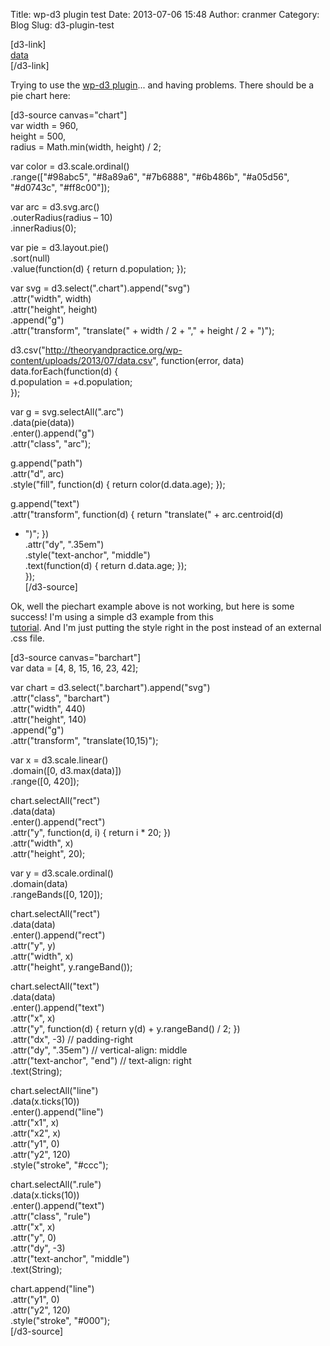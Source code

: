 Title: wp-d3 plugin test
Date: 2013-07-06 15:48
Author: cranmer
Category: Blog
Slug: d3-plugin-test

[d3-link]  
[data][]  
[/d3-link]

Trying to use the [wp-d3 plugin][]... and having problems. There should
be a pie chart here:

[d3-source canvas="chart"]  
var width = 960,  
height = 500,  
radius = Math.min(width, height) / 2;

var color = d3.scale.ordinal()  
.range(["\#98abc5", "\#8a89a6", "\#7b6888", "\#6b486b", "\#a05d56",
"\#d0743c", "\#ff8c00"]);

var arc = d3.svg.arc()  
.outerRadius(radius – 10)  
.innerRadius(0);

var pie = d3.layout.pie()  
.sort(null)  
.value(function(d) { return d.population; });

var svg = d3.select(".chart").append("svg")  
.attr("width", width)  
.attr("height", height)  
.append("g")  
.attr("transform", "translate(" + width / 2 + "," + height / 2 + ")");

d3.csv("http://theoryandpractice.org/wp-content/uploads/2013/07/data.csv",
function(error, data)  
data.forEach(function(d) {  
d.population = +d.population;  
});

var g = svg.selectAll(".arc")  
.data(pie(data))  
.enter().append("g")  
.attr("class", "arc");

g.append("path")  
.attr("d", arc)  
.style("fill", function(d) { return color(d.data.age); });

g.append("text")  
.attr("transform", function(d) { return "translate(" + arc.centroid(d)
+ ")"; })  
.attr("dy", ".35em")  
.style("text-anchor", "middle")  
.text(function(d) { return d.data.age; });  
});  
[/d3-source]

Ok, well the piechart example above is not working, but here is some
success! I'm using a simple d3 example from this  
[tutorial][]. And I'm just putting the style right in the post instead
of an external .css file.

<style>
         .barchart rect {<br></br>
          stroke: white;<br></br>
          fill: steelblue;<br></br>
   text-align: right;<br></br>
   padding: 3px;<br></br>
   margin: 1px;<br></br>
   color: white;</p>
<p>}</p>
<p>.barchart div {<br></br>
   font: 10px sans-serif;<br></br>
   background-color: steelblue;<br></br>
   text-align: right;<br></br>
   padding: 3px;<br></br>
   margin: 1px;<br></br>
   color: white;<br></br>
 }</p>
</style>
[d3-source canvas="barchart"]  
var data = [4, 8, 15, 16, 23, 42];

var chart = d3.select(".barchart").append("svg")  
.attr("class", "barchart")  
.attr("width", 440)  
.attr("height", 140)  
.append("g")  
.attr("transform", "translate(10,15)");

var x = d3.scale.linear()  
.domain([0, d3.max(data)])  
.range([0, 420]);

chart.selectAll("rect")  
.data(data)  
.enter().append("rect")  
.attr("y", function(d, i) { return i \* 20; })  
.attr("width", x)  
.attr("height", 20);

var y = d3.scale.ordinal()  
.domain(data)  
.rangeBands([0, 120]);

chart.selectAll("rect")  
.data(data)  
.enter().append("rect")  
.attr("y", y)  
.attr("width", x)  
.attr("height", y.rangeBand());

chart.selectAll("text")  
.data(data)  
.enter().append("text")  
.attr("x", x)  
.attr("y", function(d) { return y(d) + y.rangeBand() / 2; })  
.attr("dx", -3) // padding-right  
.attr("dy", ".35em") // vertical-align: middle  
.attr("text-anchor", "end") // text-align: right  
.text(String);

chart.selectAll("line")  
.data(x.ticks(10))  
.enter().append("line")  
.attr("x1", x)  
.attr("x2", x)  
.attr("y1", 0)  
.attr("y2", 120)  
.style("stroke", "\#ccc");

chart.selectAll(".rule")  
.data(x.ticks(10))  
.enter().append("text")  
.attr("class", "rule")  
.attr("x", x)  
.attr("y", 0)  
.attr("dy", -3)  
.attr("text-anchor", "middle")  
.text(String);

chart.append("line")  
.attr("y1", 0)  
.attr("y2", 120)  
.style("stroke", "\#000");  
[/d3-source]

  [data]: http://theoryandpractice.org/wp-content/uploads/2013/07/data.csv
  [wp-d3 plugin]: http://figurebelow.com/2013/03/13/wp-d3-tutorial-adding-d3-snippet-into-a-wordpress-post/
  [tutorial]: http://mbostock.github.io/d3/tutorial/bar-1.html%20
